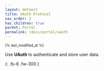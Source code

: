 ```yaml
---
layout: default
title: UAuth Protocol
nav_order: 2
has_children: true
parent: Portal
permalink: /docs/portal/uauth
---
```

<sub>{% last_modified_at %}</sub>

Use **UAuth** to authenticate and store user data.

{: .fs-6 .fw-300 }